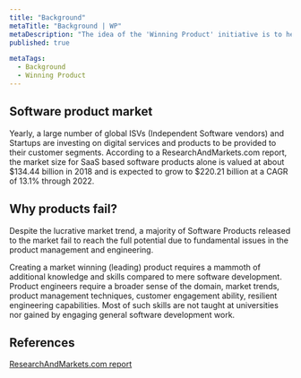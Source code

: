 ```yaml
---
title: "Background"
metaTitle: "Background | WP"
metaDescription: "The idea of the 'Winning Product' initiative is to help product teams on important strategic activities that should be considered  to stay ahead of competition."
published: true

metaTags:
  - Background
  - Winning Product
---
```


## Software product market

Yearly, a large number of global ISVs (Independent Software vendors) and Startups are investing on digital services and products to be provided to their customer segments. According to a ResearchAndMarkets.com report, the market size for SaaS based software products alone is valued at about $134.44 billion in 2018 and is expected to grow to $220.21 billion at a CAGR of 13.1% through 2022.

## Why products fail?

Despite the lucrative market trend, a majority of Software Products released to the market fail to reach the full potential due to fundamental issues in the product management and engineering.

Creating a market winning (leading) product requires a mammoth of additional knowledge and skills compared to mere software development. Product engineers require a broader sense of the domain, market trends, product management techniques, customer engagement ability, resilient engineering capabilities. Most of such skills are not taught at universities nor gained by engaging general software development work.

## References

[ResearchAndMarkets.com report](https://www.researchandmarkets.com/reports/4852466/software-as-a-service-saas-global-market-report)
